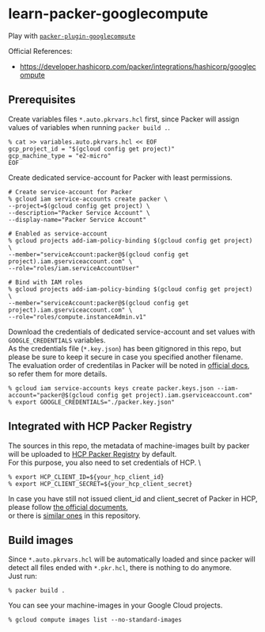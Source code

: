 # learn-packer-googlecompute
Play with [`packer-plugin-googlecompute`](https://github.com/hashicorp/packer-plugin-googlecompute/tree/main)

Official References:
- <https://developer.hashicorp.com/packer/integrations/hashicorp/googlecompute>

## Prerequisites
Create variables files `*.auto.pkrvars.hcl` first, since Packer will assign values of variables when running `packer build .`.

```shell
% cat >> variables.auto.pkrvars.hcl << EOF
gcp_project_id = "$(gcloud config get project)"
gcp_machine_type = "e2-micro"
EOF
```

Create dedicated service-account for Packer with least permissions.

```shell
# Create service-account for Packer
% gcloud iam service-accounts create packer \
--project=$(gcloud config get project) \
--description="Packer Service Account" \
--display-name="Packer Service Account"

# Enabled as service-account
% gcloud projects add-iam-policy-binding $(gcloud config get project) \
--member="serviceAccount:packer@$(gcloud config get project).iam.gserviceaccount.com" \
--role="roles/iam.serviceAccountUser"

# Bind with IAM roles
% gcloud projects add-iam-policy-binding $(gcloud config get project) \
--member="serviceAccount:packer@$(gcloud config get project).iam.gserviceaccount.com" \
--role="roles/compute.instanceAdmin.v1"
```

Download the credentials of dedicated service-account and set values with `GOOGLE_CREDENTIALS` variables. \
As the credentials file (`*.key.json`) has been gitignored in this repo, but please be sure to keep it secure in case you specified another filename. \
The evaluation order of credentilas in Packer will be noted in [official docs](https://developer.hashicorp.com/packer/integrations/hashicorp/googlecompute#precedence-of-authentication-methods), so refer them for more details.

```shell
% gcloud iam service-accounts keys create packer.keys.json --iam-account="packer@$(gcloud config get project).iam.gserviceaccount.com"
% export GOOGLE_CREDENTIALS="./packer.key.json"
```

## Integrated with HCP Packer Registry
The sources in this repo, the metadata of machine-images built by packer will be uploaded to [HCP Packer Registry](https://developer.hashicorp.com/packer/tutorials/hcp-get-started) by default. \
For this purpose, you also need to set credentials of HCP. \

```shell
% export HCP_CLIENT_ID=${your_hcp_client_id}
% export HCP_CLIENT_SECRET=${your_hcp_client_secret}
```

In case you have still not issued client_id and client_secret of Packer in HCP, please follow [the official documents](https://developer.hashicorp.com/packer/tutorials/hcp-get-started/hcp-push-artifact-metadata), \
or there is [similar ones](../learn-packer-docker/README.md#interactions-with-hcp-packer-registry) in this repository.

## Build images
Since `*.auto.pkrvars.hcl` will be automatically loaded and since packer will detect all files ended with `*.pkr.hcl`, there is nothing to do anymore. \
Just run:

```shell
% packer build .
```

You can see your machine-images in your Google Cloud projects.

```shell
% gcloud compute images list --no-standard-images
````
